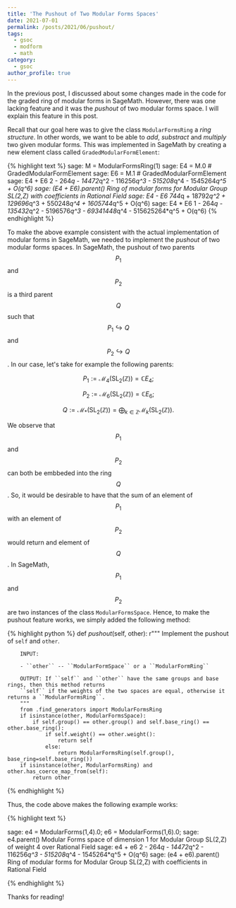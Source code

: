 ```yaml
---
title: 'The Pushout of Two Modular Forms Spaces'
date: 2021-07-01
permalink: /posts/2021/06/pushout/
tags:
  - gsoc
  - modform
  - math
category:
  - gsoc
author_profile: true
---
```


In the previous post, I discussed about some changes made in the code for the graded ring of modular forms in SageMath. However, there was one lacking feature and it was the *pushout* of two modular forms space. I will explain this feature in this post.

Recall that our goal here was to give the class `ModularFormsRing` a *ring structure*. In other words, we want to be able to *add*, *substract* and *multiply* two given modular forms. This was implemented in SageMath by creating a new element class called `GradedModularFormElement`:

{% highlight text %}
sage: M = ModularFormsRing(1)
sage: E4 = M.0 # GradedModularFormElement
sage: E6 = M.1 # GradedModularFormElement
sage: E4 + E6
2 - 264*q - 14472*q^2 - 116256*q^3 - 515208*q^4 - 1545264*q^5 + O(q^6)
sage: (E4 + E6).parent()
Ring of modular forms for Modular Group SL(2,Z) with coefficients in Rational Field
sage: E4 - E6
744*q + 18792*q^2 + 129696*q^3 + 550248*q^4 + 1605744*q^5 + O(q^6)
sage: E4 * E6
1 - 264*q - 135432*q^2 - 5196576*q^3 - 69341448*q^4 - 515625264*q^5 + O(q^6)
{% endhighlight %}

To make the above example consistent with the actual implementation of modular forms in SageMath, we needed to implement the *pushout* of two modular forms spaces. In SageMath, the pushout of two parents $$P_1$$ and $$P_2$$ is a third parent $$Q$$ such that $$P_1 \hookrightarrow Q$$ and $$P_2 \hookrightarrow Q$$. In our case, let's take for example the following parents:

$$
P_1 := \mathcal{M}_4(\mathrm{SL}_2(\mathbb{Z})) = \mathbb{C}E_4;
$$

$$
P_2 := \mathcal{M}_6(\mathrm{SL}_2(\mathbb{Z})) = \mathbb{C}E_6;
$$


$$
Q:= \mathcal{M}_*(\mathrm{SL}_2(\mathbb{Z})) = \bigoplus_{k\in \mathbb{Z}} \mathcal{M}_k(\mathrm{SL}_2(\mathbb{Z})).
$$

We observe that $$P_1$$ and $$P_2$$ can both be embbeded into the ring $$Q$$. So, it would be desirable to have that the sum of an element of $$P_1$$ with an element of $$P_2$$ would return and element of $$Q$$. In SageMath, $$P_1$$ and $$P_2$$ are two instances of the class `ModularFormsSpace`. Hence, to make the pushout feature works, we simply added the following method:

{% highlight python %}
    def _pushout_(self, other):
        r"""
        Implement the pushout of ``self`` and ``other``.

        INPUT:

        - ``other`` -- ``ModularFormSpace`` or a ``ModularFormRing``

        OUTPUT: If ``self`` and ``other`` have the same groups and base rings, then this method returns
        ``self`` if the weights of the two spaces are equal, otherwise it returns a ``ModularFormsRing``.
        """
        from .find_generators import ModularFormsRing
        if isinstance(other, ModularFormsSpace):
            if self.group() == other.group() and self.base_ring() == other.base_ring():
                if self.weight() == other.weight():
                    return self
                else:
                    return ModularFormsRing(self.group(), base_ring=self.base_ring())
        if isinstance(other, ModularFormsRing) and other.has_coerce_map_from(self):
            return other
{% endhighlight %}

Thus, the code above makes the following example works:

{% highlight text %}

sage: e4 = ModularForms(1,4).0; e6 = ModularForms(1,6).0;
sage: e4.parent()
Modular Forms space of dimension 1 for Modular Group SL(2,Z) of weight 4 over Rational Field
sage: e4 + e6
2 - 264*q - 14472*q^2 - 116256*q^3 - 515208*q^4 - 1545264*q^5 + O(q^6)
sage: (e4 + e6).parent()
Ring of modular forms for Modular Group SL(2,Z) with coefficients in Rational Field

{% endhighlight %}

Thanks for reading!

